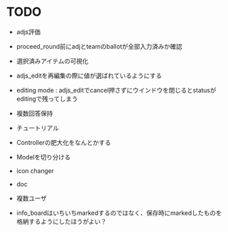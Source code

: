 # TODO

 - adjs評価
 - proceed_round前にadjとteamのballotが全部入力済みか確認
 - 選択済みアイテムの可視化
 - adjs_editを再編集の際に値が選ばれているようにする
 - editing mode : adjs_editでcancel押さずにウインドウを閉じるとstatusがeditingで残ってしまう
 - 複数回答保持
 - チュートリアル
 - Controllerの肥大化をなんとかする
 - Modelを切り分ける
 - icon changer
 - doc
 - 複数ユーザ

 - info_boardはいちいちmarkedするのではなく、保存時にmarkedしたものを格納するようにしたほうがよい？
